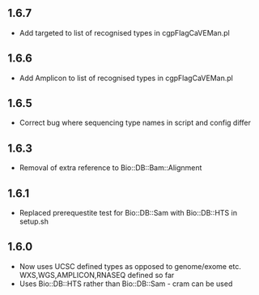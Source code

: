 ## 1.6.7
* Add targeted to list of recognised types in cgpFlagCaVEMan.pl

## 1.6.6
* Add Amplicon to list of recognised types in cgpFlagCaVEMan.pl

## 1.6.5
* Correct bug where sequencing type names in script and config differ

## 1.6.3
* Removal of extra reference to Bio::DB::Bam::Alignment

## 1.6.1
* Replaced prerequestite test for Bio::DB::Sam with Bio::DB::HTS in setup.sh

## 1.6.0
* Now uses UCSC defined types as opposed to genome/exome etc. WXS,WGS,AMPLICON,RNASEQ defined so far
* Uses Bio::DB::HTS rather than Bio::DB::Sam - cram can be used
